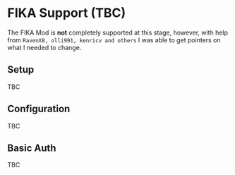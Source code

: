# FIKA Support (TBC)

The FIKA Mod is **not** completely supported at this stage, however, with help from `RavenX8, olli991, kenricv and others` I was able to get pointers on what I needed to change.

## Setup

TBC

## Configuration

TBC

## Basic Auth

TBC
